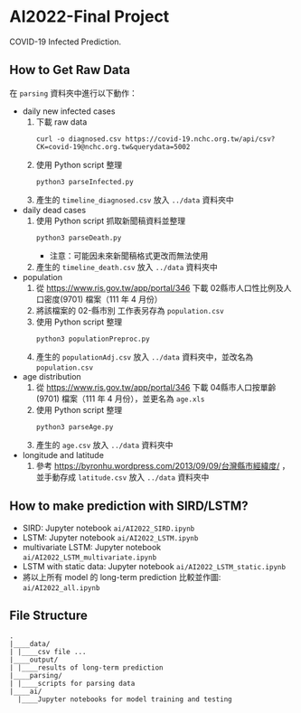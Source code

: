 # AI2022-Final Project
COVID-19 Infected Prediction.

## How to Get Raw Data
在 `parsing` 資料夾中進行以下動作：
* daily new infected cases
    1. 下載 raw data
        ```
        curl -o diagnosed.csv https://covid-19.nchc.org.tw/api/csv?CK=covid-19@nchc.org.tw&querydata=5002
        ```
    2. 使用 Python script 整理
        ```
        python3 parseInfected.py
        ```
    3. 產生的 `timeline_diagnosed.csv` 放入 `../data` 資料夾中
* daily dead cases
    1. 使用 Python script 抓取新聞稿資料並整理
        ```
        python3 parseDeath.py
        ```
        * 注意：可能因未來新聞稿格式更改而無法使用
    2. 產生的 `timeline_death.csv` 放入 `../data` 資料夾中
* population
    1. 從 https://www.ris.gov.tw/app/portal/346 下載 02縣市人口性比例及人口密度(9701) 檔案（111 年 4 月份）
    2. 將該檔案的 02-縣市別 工作表另存為 `population.csv`
    3. 使用 Python script 整理
        ```
        python3 populationPreproc.py
        ```
    4. 產生的 `populationAdj.csv` 放入 `../data` 資料夾中，並改名為 `population.csv`
* age distribution
    1. 從 https://www.ris.gov.tw/app/portal/346 下載 04縣市人口按單齡(9701) 檔案（111 年 4 月份），並更名為 `age.xls`
    2. 使用 Python script 整理
        ```
        python3 parseAge.py
        ```
    3. 產生的 `age.csv` 放入 `../data` 資料夾中
* longitude and latitude
    1. 參考 https://byronhu.wordpress.com/2013/09/09/台灣縣市經緯度/ ，並手動存成 `latitude.csv` 放入 `../data` 資料夾中

## How to make prediction with SIRD/LSTM?
* SIRD: Jupyter notebook `ai/AI2022_SIRD.ipynb`
* LSTM: Jupyter notebook `ai/AI2022_LSTM.ipynb`
* multivariate LSTM: Jupyter notebook `ai/AI2022_LSTM_multivariate.ipynb`
* LSTM with static data: Jupyter notebook `ai/AI2022_LSTM_static.ipynb`
* 將以上所有 model 的 long-term prediction 比較並作圖: `ai/AI2022_all.ipynb`

## File Structure
```
.
|____data/
| |____csv file ...
|____output/
| |____results of long-term prediction
|____parsing/
| |____scripts for parsing data
|____ai/
  |____Jupyter notebooks for model training and testing
```
